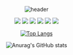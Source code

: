 <div align="center">

![header](https://capsule-render.vercel.app/api?type=wave&color=FFFFFF&height=200&text=Merry!Christmas!&strokeWidth=0)
</div>
<div align="center">
  
<img src="https://img.shields.io/badge/java-FF0000?style=flat-square&logo=Java&logoColor=FFFFFF"/> <img src="https://img.shields.io/badge/python-FF0000?style=flat-square&logo=python&logoColor=FFFFFF"/>
<img src="https://img.shields.io/badge/css3-FF0000?style=flat-square&logo=css3&logoColor=FFFFFF"/>
<img src="https://img.shields.io/badge/c-FF0000?style=flat-square&logo=c&logoColor=FFFFFF"/>
<img src="https://img.shields.io/badge/javascript-FF0000?style=flat-square&logo=javascript&logoColor=FFFFFF"/>
<img src="https://img.shields.io/badge/HTML5-FF0000?style=flat-square&logo=HTML5&logoColor=FFFFFF"/>
</div>
<div align="center">
  
[![Top Langs](https://github-readme-stats.vercel.app/api/top-langs/?username=biyakim&theme=red&color=FF0000)](https://github.com/biyakim/github-readme-stats)

![Anurag's GitHub stats](https://github-readme-stats.vercel.app/api?username=biyakim&show_icons=true&theme=red)
</div>

